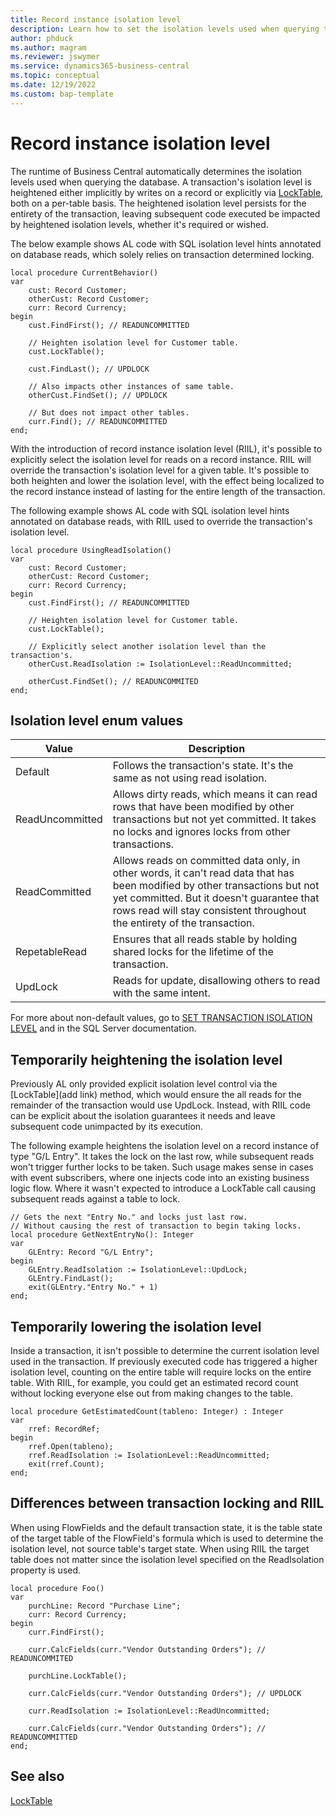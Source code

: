 ```yaml
---
title: Record instance isolation level
description: Learn how to set the isolation levels used when querying the Business Central database. 
author: phduck 
ms.author: magram 
ms.reviewer: jswymer
ms.service: dynamics365-business-central
ms.topic: conceptual
ms.date: 12/19/2022
ms.custom: bap-template
---
```

# Record instance isolation level

The runtime of Business Central automatically determines the isolation levels used when querying the database. A transaction's isolation level is heightened either implicitly by writes on a record or explicitly via [LockTable](methods-auto/record/record-locktable-method-md), both on a per-table basis. The heightened isolation level persists for the entirety of the transaction, leaving subsequent code executed be impacted by heightened isolation levels, whether it's required or wished.

The below example shows AL code with SQL isolation level hints annotated on database reads, which solely relies on transaction determined locking.

```al
local procedure CurrentBehavior()
var
    cust: Record Customer;
    otherCust: Record Customer;
    curr: Record Currency;
begin
    cust.FindFirst(); // READUNCOMMITTED

    // Heighten isolation level for Customer table.
    cust.LockTable();

    cust.FindLast(); // UPDLOCK

    // Also impacts other instances of same table.
    otherCust.FindSet(); // UPDLOCK

    // But does not impact other tables.
    curr.Find(); // READUNCOMMITTED
end;
```

With the introduction of record instance isolation level (RIIL), it's possible to explicitly select the isolation level for reads on a record instance. RIIL will override the transaction's isolation level for a given table. It's possible to both heighten and lower the isolation level, with the effect being localized to the record instance instead of lasting for the entire length of the transaction.

The following example shows AL code with SQL isolation level hints annotated on database reads, with RIIL used to override the transaction's isolation level.

```al
local procedure UsingReadIsolation()
var
    cust: Record Customer;
    otherCust: Record Customer;
    curr: Record Currency;
begin
    cust.FindFirst(); // READUNCOMMITTED

    // Heighten isolation level for Customer table.
    cust.LockTable();

    // Explicitly select another isolation level than the transaction's.
    otherCust.ReadIsolation := IsolationLevel::ReadUncommitted;

    otherCust.FindSet(); // READUNCOMMITED
end;
```

## Isolation level enum values

|Value|Description|
|-|-|
|Default|Follows the transaction's state. It's the same as not using read isolation.|
|ReadUncommitted|Allows dirty reads, which means it can read rows that have been modified by other transactions but not yet committed. It takes no locks and ignores locks from other transactions.|
|ReadCommitted|Allows reads on committed data only, in other words, it can't read data that has been modified by other transactions but not yet committed. But it doesn't guarantee that rows read will stay consistent throughout the entirety of the transaction.|
|RepetableRead|Ensures that all reads stable by holding shared locks for the lifetime of the transaction.|
|UpdLock|Reads for update, disallowing others to read with the same intent.|

For more about non-default values, go to [SET TRANSACTION ISOLATION LEVEL](/sql/t-sql/statements/set-transaction-isolation-level-transact-sql) and [](/sql/t-sql/queries/hints-transact-sql-table?#updlock) in the SQL Server documentation.

## Temporarily heightening the isolation level

Previously AL only provided explicit isolation level control via the [LockTable](add link) method, which would ensure the all reads for the remainder of the transaction would use UpdLock. Instead, with RIIL code can be explicit about the isolation guarantees it needs and leave subsequent code unimpacted by its execution.

The following example heightens the isolation level on a record instance of type "G/L Entry". It takes the lock on the last row, while subsequent reads won't trigger further locks to be taken. Such usage makes sense in cases with event subscribers, where one injects code into an existing business logic flow. Where it wasn't expected to introduce a LockTable call causing subsequent reads against a table to lock.

```al
// Gets the next "Entry No." and locks just last row.
// Without causing the rest of transaction to begin taking locks.
local procedure GetNextEntryNo(): Integer
var
    GLEntry: Record "G/L Entry";
begin
    GLEntry.ReadIsolation := IsolationLevel::UpdLock;
    GLEntry.FindLast();
    exit(GLEntry."Entry No." + 1)
end;
```

## Temporarily lowering the isolation level

Inside a transaction, it isn't possible to determine the current isolation level used in the transaction. If previously executed code has triggered a higher isolation level, counting on the entire table will require locks on the entire table. With RIIL, for example, you could get an estimated record count without locking everyone else out from making changes to the table.

```al
local procedure GetEstimatedCount(tableno: Integer) : Integer
var
    rref: RecordRef;
begin
    rref.Open(tableno);
    rref.ReadIsolation := IsolationLevel::ReadUncommitted;
    exit(rref.Count);
end;
```

## Differences between transaction locking and RIIL

When using FlowFields and the default transaction state, it is the table state of the target table of the FlowField's formula which is used to determine the isolation level, not source table's target state. When using RIIL the target table does not matter since the isolation level specified on the ReadIsolation property is used.

```al
local procedure Foo()
var
    purchLine: Record "Purchase Line";
    curr: Record Currency;
begin
    curr.FindFirst();

    curr.CalcFields(curr."Vendor Outstanding Orders"); // READUNCOMMITED

    purchLine.LockTable();

    curr.CalcFields(curr."Vendor Outstanding Orders"); // UPDLOCK

    curr.ReadIsolation := IsolationLevel::ReadUncommitted;

    curr.CalcFields(curr."Vendor Outstanding Orders"); // READUNCOMMITTED
end;
```

## See also

[LockTable](methods-auto/record/record-locktable-method-md) 